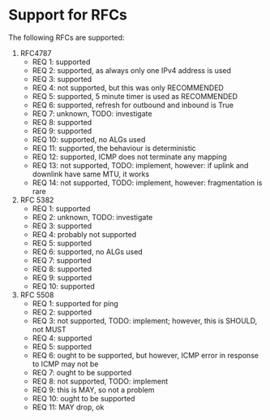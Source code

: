 # Support for RFCs

The following RFCs are supported:

1. RFC4787
    * REQ 1: supported
    * REQ 2: supported, as always only one IPv4 address is used
    * REQ 3: supported
    * REQ 4: not supported, but this was only RECOMMENDED
    * REQ 5: supported, 5 minute timer is used as RECOMMENDED
    * REQ 6: supported, refresh for outbound and inbound is True
    * REQ 7: unknown, TODO: investigate
    * REQ 8: supported
    * REQ 9: supported
    * REQ 10: supported, no ALGs used
    * REQ 11: supported, the behaviour is deterministic
    * REQ 12: supported, ICMP does not terminate any mapping
    * REQ 13: not supported, TODO: implement, however: if uplink and downlink have same MTU, it works
    * REQ 14: not supported, TODO: implement, however: fragmentation is rare
2. RFC 5382
    * REQ 1: supported
    * REQ 2: unknown, TODO: investigate
    * REQ 3: supported
    * REQ 4: probably not supported
    * REQ 5: supported
    * REQ 6: supported, no ALGs used
    * REQ 7: supported
    * REQ 8: supported
    * REQ 9: supported
    * REQ 10: supported
3. RFC 5508
    * REQ 1: supported for ping
    * REQ 2: supported
    * REQ 3: not supported, TODO: implement; however, this is SHOULD, not MUST
    * REQ 4: supported
    * REQ 5: supported
    * REQ 6: ought to be supported, but however, ICMP error in response to ICMP may not be
    * REQ 7: ought to be supported
    * REQ 8: not supported, TODO: implement
    * REQ 9: this is MAY, so not a problem
    * REQ 10: ought to be supported
    * REQ 11: MAY drop, ok

